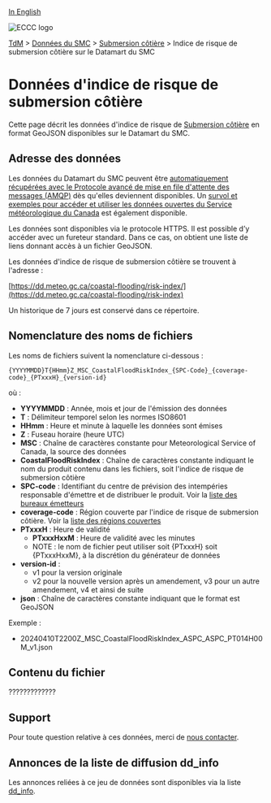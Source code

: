 [In English](readme_coastal-flooding-risk-index-datamart_en.md)

![ECCC logo](../../img_eccc-logo.png)

[TdM](../../readme_fr.md) > [Données du SMC](../readme_fr.md) > [Submersion côtière](readme_coastal-flooding_fr.md) > Indice de risque de submersion côtière sur le Datamart du SMC

# Données d'indice de risque de submersion côtière 

Cette page décrit les données d'indice de risque de [Submersion côtière](readme_coastal-flooding-risk-index_fr.md) en format GeoJSON disponibles sur le Datamart du SMC.

## Adresse des données 

Les données du Datamart du SMC peuvent être [automatiquement récupérées avec le Protocole avancé de mise en file d'attente des messages (AMQP)](../../msc-datamart/amqp_fr.md) dès qu'elles deviennent disponibles. Un [survol et exemples pour accéder et utiliser les données ouvertes du Service météorologique du Canada](../../usage/readme_fr.md) est également disponible.

Les données sont disponibles via le protocole HTTPS. Il est possible d’y accéder avec un fureteur standard. Dans ce cas, on obtient une liste de liens donnant accès à un fichier GeoJSON.

Les données d'indice de risque de submersion côtière se trouvent à l'adresse :

[https://dd.meteo.gc.ca/coastal-flooding/risk-index/](https://dd.meteo.gc.ca/coastal-flooding/risk-index)

Un historique de 7 jours est conservé dans ce répertoire.

## Nomenclature des noms de fichiers 

Les noms de fichiers suivent la nomenclature ci-dessous :

`{YYYYMMDD}T{HHmm}Z_MSC_CoastalFloodRiskIndex_{SPC-Code}_{coverage-code}_{PTxxxH}_{version-id}`

où :

* __YYYYMMDD__ : Année, mois et jour de l'émission des données
* __T__ : Délimiteur temporel selon les normes ISO8601
* __HHmm__ : Heure et minute à laquelle les données sont émises
* __Z__ : Fuseau horaire (heure UTC)
* __MSC__ : Chaîne de caractères constante pour Meteorological Service of Canada, la source des données
* __CoastalFloodRiskIndex__ : Chaîne de caractères constante indiquant le nom du produit contenu dans les fichiers, soit l'indice de risque de submersion côtière
* __SPC-code__ : Identifiant du centre de prévision des intempéries responsable d'émettre et de distribuer le produit. Voir la [liste des bureaux émetteurs](https://eccc-msc.github.io/open-data/msc-data/alerts/readme_alerts-datamart_fr/#notes)
* __coverage-code__ : Région couverte par l'indice de risque de submersion côtière. Voir la [liste des régions couvertes](https://eccc-msc.github.io/open-data/msc-data/alerts/readme_alerts-datamart_fr/#notes)
* __PTxxxH__ : Heure de validité 
     * __PTxxxHxxM__ : Heure de validité avec les minutes 
     * NOTE : le nom de fichier peut utiliser soit {PTxxxH} soit {PTxxxHxxM}, à la discrétion du générateur de données
* __version-id__ : 
     * v1 pour la version originale
     * v2 pour la nouvelle version après un amendement, v3 pour un autre amendement, v4 et ainsi de suite
* __json__ : Chaîne de caractères constante indiquant que le format est GeoJSON

Exemple :

* 20240410T2200Z_MSC_CoastalFloodRiskIndex_ASPC_ASPC_PT014H00M_v1.json

## Contenu du fichier

?????????????

## Support

Pour toute question relative à ces données, merci de [nous contacter](https://weather.gc.ca/mainmenu/contact_us_f.html).

## Annonces de la liste de diffusion dd_info 

Les annonces reliées à ce jeu de données sont disponibles via la liste [dd_info](https://comm.collab.science.gc.ca/mailman3/postorius/lists/dd_info/).
